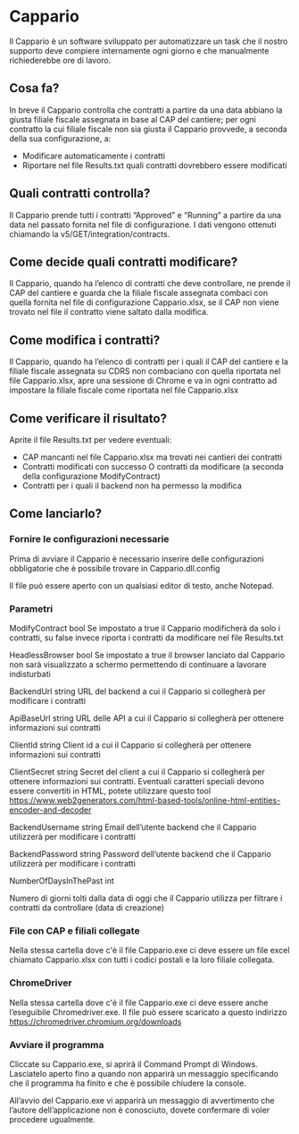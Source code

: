 # Cappario
Il Cappario è un software sviluppato per automatizzare un task che il nostro supporto deve compiere internamente ogni giorno e che manualmente richiederebbe ore di lavoro.

## Cosa fa?
In breve il Cappario controlla che contratti a partire da una data abbiano la giusta filiale fiscale assegnata in base al CAP del cantiere; per ogni contratto la cui filiale fiscale non sia giusta il Cappario provvede, a seconda della sua configurazione, a:

- Modificare automaticamente i contratti
- Riportare nel file Results.txt quali contratti dovrebbero essere modificati

## Quali contratti controlla?
Il Cappario prende tutti i contratti “Approved” e “Running” a partire da una data nel passato fornita nel file di configurazione. I dati vengono ottenuti chiamando la v5/GET/integration/contracts.

## Come decide quali contratti modificare?
Il Cappario, quando ha l’elenco di contratti che deve controllare, ne prende il CAP del cantiere e guarda che la filiale fiscale assegnata combaci con quella fornita nel file di configurazione Cappario.xlsx, se il CAP non viene trovato nel file il contratto viene saltato dalla modifica. 

## Come modifica i contratti?
Il Cappario, quando ha l’elenco di contratti per i quali il CAP del cantiere e la filiale fiscale assegnata su CDRS non combaciano con quella riportata nel file Cappario.xlsx, apre una sessione di Chrome e va in ogni contratto ad impostare la filiale fiscale come riportata nel file Cappario.xlsx

## Come verificare il risultato?
Aprite il file Results.txt per vedere eventuali:

- CAP mancanti nel file Cappario.xlsx ma trovati nei cantieri dei contratti
- Contratti modificati con successo O contratti da modificare (a seconda della configurazione ModifyContract)
- Contratti per i quali il backend non ha permesso la modifica

## Come lanciarlo?
### Fornire le configurazioni necessarie

Prima di avviare il Cappario è necessario inserire delle configurazioni obbligatorie che è possibile trovare in Cappario.dll.config

Il file può essere aperto con un qualsiasi editor di testo, anche Notepad.

### Parametri
ModifyContract 
bool
Se impostato a true il Cappario modificherà da solo i contratti, su false invece riporta i contratti da modificare nel file Results.txt

HeadlessBrowser
bool
Se impostato a true il browser lanciato dal Cappario non sarà visualizzato a schermo permettendo di continuare a lavorare indisturbati

BackendUrl
string
URL del backend a cui il Cappario si collegherà per modificare i contratti

ApiBaseUrl
string
URL delle API a cui il Cappario si collegherà per ottenere informazioni sui contratti

ClientId
string
Client id a cui il Cappario si collegherà per ottenere informazioni sui contratti

ClientSecret
string
Secret del client a cui il Cappario si collegherà per ottenere informazioni sui contratti. Eventuali caratteri speciali devono essere convertiti in HTML, potete utilizzare questo tool https://www.web2generators.com/html-based-tools/online-html-entities-encoder-and-decoder 

BackendUsername
string
Email dell’utente backend che il Cappario utilizzerà per modificare i contratti

BackendPassword
string
Password dell’utente backend che il Cappario utilizzerà per modificare i contratti

NumberOfDaysInThePast
int
	
Numero di giorni tolti dalla data di oggi che il Cappario utilizza per filtrare i contratti da controllare (data di creazione)

### File con CAP e filiali collegate
Nella stessa cartella dove c'è il file Cappario.exe ci deve essere un file excel chiamato Cappario.xlsx con tutti i codici postali e la loro filiale collegata.

### ChromeDriver
Nella stessa cartella dove c'è il file Cappario.exe ci deve essere anche l’eseguibile Chromedriver.exe. Il file può essere scaricato a questo indirizzo https://chromedriver.chromium.org/downloads 

### Avviare il programma
Cliccate su Cappario.exe, si aprirà il Command Prompt di Windows. Lasciatelo aperto fino a quando non apparirà un messaggio specificando che il programma ha finito e che è possibile chiudere la console.

All’avvio del Cappario.exe vi apparirà un messaggio di avvertimento che l’autore dell’applicazione non è conosciuto, dovete confermare di voler procedere ugualmente.
